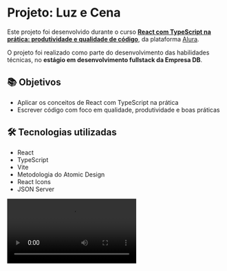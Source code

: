 # Projeto: Luz e Cena

Este projeto foi desenvolvido durante o curso [**React com TypeScript na prática: produtividade e qualidade de código**](https://cursos.alura.com.br/formacao-react-ts), da plataforma [Alura](https://www.alura.com.br/).

O projeto foi realizado como parte do desenvolvimento das habilidades técnicas, no **estágio em desenvolvimento fullstack da Empresa DB**.

## 📚 Objetivos

- Aplicar os conceitos de React com TypeScript na prática
- Escrever código com foco em qualidade, produtividade e boas práticas

## 🛠️ Tecnologias utilizadas

- React
- TypeScript
- Vite
- Metodologia do Atomic Design
- React Icons
- JSON Server

<video controls src="Gravação de Tela 2025-05-22 175237.mp4" title="Luz e Cena"></video>
